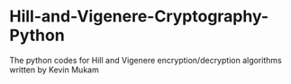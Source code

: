 # Hill-and-Vigenere-Cryptography-Python
The python codes for Hill and Vigenere encryption/decryption algorithms written by Kevin Mukam
